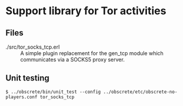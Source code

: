 # Support library for Tor activities

## Files

<dl>
  <dt>./src/tor_socks_tcp.erl</dt>
  <dd>A simple plugin replacement for the gen_tcp module which communicates via a SOCKS5 proxy server.</dd>
</dl>

## Unit testing

```
$ ../obscrete/bin/unit_test --config ../obscrete/etc/obscrete-no-players.conf tor_socks_tcp
```

